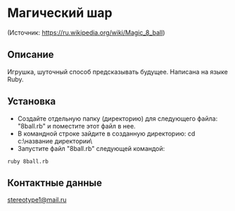 # Магический шар #
(Источник: https://ru.wikipedia.org/wiki/Magic_8_ball)
## Описание ##
Игрушка, шуточный способ предсказывать будущее. Написана на языке Ruby.
## Установка ##
* Создайте отдельную папку (директорию) для следующего файла: "8ball.rb" и поместите этот файл в нее.
* В командной строке зайдите в созданную директорию: cd c:\название директории\
* Запустите файл "8ball.rb" следующей командой: 
```
ruby 8ball.rb
```
## Контактные данные ##
stereotype1@mail.ru
